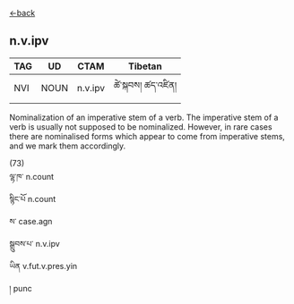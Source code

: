 [<-back](en/pos/postag_features/postag_features.md)

## n.v.ipv</br>

|   TAG    | UD | CTAM | Tibetan |
| -------- | ------- | ---- | ---- |
| NVI | NOUN  | n.v.ipv | ཚེ་སྐབས། ཚད་འཛིན།


Nominalization of an imperative stem of a verb. The imperative stem of a verb is usually
not supposed to be nominalized. However, in rare cases there are nominalised forms which
appear to come from imperative stems, and we mark them accordingly.

(73)</br>
ལྷ་ཁ་ n.count</br>
སྙིང་པོ n.count</br>
ས་ case.agn</br>
སྒྲུབས་པ་ n.v.ipv</br>
ཡིན v.fut.v.pres.yin</br>
། punc